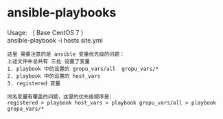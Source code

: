 # ansible-playbooks

Usage:  （ Base CentOS 7 ）  
ansible-playbook -i hosts site.yml

```
这里 需要注意的是 ansible 变量优先级的问题：
上述文件中总共有 三处 设置了变量
1. playbook 中的设置的 gropu_vars/all  gropu_vars/*
2. playbook 中的设置的 host_vars
3. registered 变量 

同名变量有覆盖的问题，这里的优先级顺序是:
registered > playbook host_vars > playbook gropu_vars/all > playbook gropu_vars/*
```
